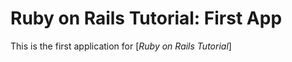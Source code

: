 # Ruby on Rails Tutorial: First App

This is the first application for [*Ruby on Rails Tutorial*]


